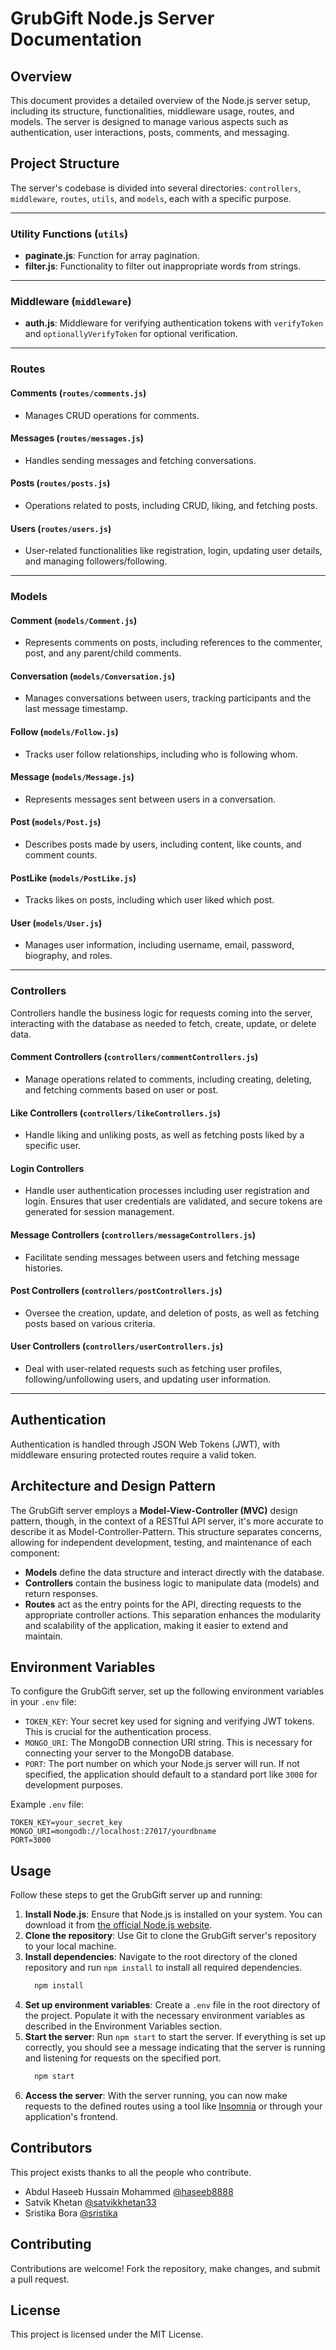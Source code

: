 # GrubGift Node.js Server Documentation

## Overview
This document provides a detailed overview of the Node.js server setup, including its structure, functionalities, middleware usage, routes, and models. The server is designed to manage various aspects such as authentication, user interactions, posts, comments, and messaging.

## Project Structure
The server's codebase is divided into several directories: `controllers`, `middleware`, `routes`, `utils`, and `models`, each with a specific purpose.

---
### Utility Functions (`utils`)
- **paginate.js**: Function for array pagination.
- **filter.js**: Functionality to filter out inappropriate words from strings.
---
### Middleware (`middleware`)
- **auth.js**: Middleware for verifying authentication tokens with `verifyToken` and `optionallyVerifyToken` for optional verification.
---
### Routes
#### Comments (`routes/comments.js`)
- Manages CRUD operations for comments.

#### Messages (`routes/messages.js`)
- Handles sending messages and fetching conversations.

#### Posts (`routes/posts.js`)
- Operations related to posts, including CRUD, liking, and fetching posts.

#### Users (`routes/users.js`)
- User-related functionalities like registration, login, updating user details, and managing followers/following.
---
### Models
#### Comment (`models/Comment.js`)
- Represents comments on posts, including references to the commenter, post, and any parent/child comments.

#### Conversation (`models/Conversation.js`)
- Manages conversations between users, tracking participants and the last message timestamp.

#### Follow (`models/Follow.js`)
- Tracks user follow relationships, including who is following whom.

#### Message (`models/Message.js`)
- Represents messages sent between users in a conversation.

#### Post (`models/Post.js`)
- Describes posts made by users, including content, like counts, and comment counts.

#### PostLike (`models/PostLike.js`)
- Tracks likes on posts, including which user liked which post.

#### User (`models/User.js`)
- Manages user information, including username, email, password, biography, and roles.
---
### Controllers
Controllers handle the business logic for requests coming into the server, interacting with the database as needed to fetch, create, update, or delete data.

#### Comment Controllers (`controllers/commentControllers.js`)
- Manage operations related to comments, including creating, deleting, and fetching comments based on user or post.

#### Like Controllers (`controllers/likeControllers.js`)
- Handle liking and unliking posts, as well as fetching posts liked by a specific user.

#### Login Controllers
- Handle user authentication processes including user registration and login. Ensures that user credentials are validated, and secure tokens are generated for session management.

#### Message Controllers (`controllers/messageControllers.js`)
- Facilitate sending messages between users and fetching message histories.

#### Post Controllers (`controllers/postControllers.js`)
- Oversee the creation, update, and deletion of posts, as well as fetching posts based on various criteria.

#### User Controllers (`controllers/userControllers.js`)
- Deal with user-related requests such as fetching user profiles, following/unfollowing users, and updating user information.
---

## Authentication
Authentication is handled through JSON Web Tokens (JWT), with middleware ensuring protected routes require a valid token.

## Architecture and Design Pattern
The GrubGift server employs a **Model-View-Controller (MVC)** design pattern, though, in the context of a RESTful API server, it's more accurate to describe it as Model-Controller-Pattern. This structure separates concerns, allowing for independent development, testing, and maintenance of each component:
- **Models** define the data structure and interact directly with the database.
- **Controllers** contain the business logic to manipulate data (models) and return responses.
- **Routes** act as the entry points for the API, directing requests to the appropriate controller actions.
This separation enhances the modularity and scalability of the application, making it easier to extend and maintain.

## Environment Variables
To configure the GrubGift server, set up the following environment variables in your `.env` file:

- `TOKEN_KEY`: Your secret key used for signing and verifying JWT tokens. This is crucial for the authentication process.
- `MONGO_URI`: The MongoDB connection URI string. This is necessary for connecting your server to the MongoDB database.
- `PORT`: The port number on which your Node.js server will run. If not specified, the application should default to a standard port like `3000` for development purposes.

Example `.env` file:

```plaintext
TOKEN_KEY=your_secret_key
MONGO_URI=mongodb://localhost:27017/yourdbname
PORT=3000
```

## Usage
Follow these steps to get the GrubGift server up and running:
1. **Install Node.js**: Ensure that Node.js is installed on your system. You can download it from [the official Node.js website](https://nodejs.org/).
2. **Clone the repository**: Use Git to clone the GrubGift server's repository to your local machine.
3. **Install dependencies**: Navigate to the root directory of the cloned repository and run `npm install` to install all required dependencies.
    ```bash
      npm install
    ```
4. **Set up environment variables**: Create a `.env` file in the root directory of the project. Populate it with the necessary environment variables as described in the Environment Variables section.
5. **Start the server**: Run `npm start` to start the server. If everything is set up correctly, you should see a message indicating that the server is running and listening for requests on the specified port.
    ```bash
      npm start
    ```
6. **Access the server**: With the server running, you can now make requests to the defined 
   routes using a tool like [Insomnia](https://insomnia.rest/) or through your application's frontend.

## Contributors

This project exists thanks to all the people who contribute.

- Abdul Haseeb Hussain Mohammed [@haseeb8888](https://github.com/haseeb8888)
- Satvik Khetan [@satvikkhetan33](https://github.com/satvikkhetan33)
- Sristika Bora [@sristika](https://github.com/sristika)

## Contributing
Contributions are welcome! Fork the repository, make changes, and submit a pull request.

## License
This project is licensed under the MIT License.
